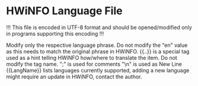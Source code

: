 # HWiNFO Language File

!!! This file is encoded in UTF-8 format and should be opened/modified only in programs supporting this encoding !!!

Modify only the respective language phrase. Do not modify the "en" value as this needs to match the original phrase in HWiNFO.
{{..}} is a special tag used as a hint telling HWiNFO how/where to translate the item. Do not modify the tag name.
";" is used for comments
"\n" is used as New Line
{{LangName}} lists languages currently supported, adding a new language might require an update in HWiNFO, contact the author.
